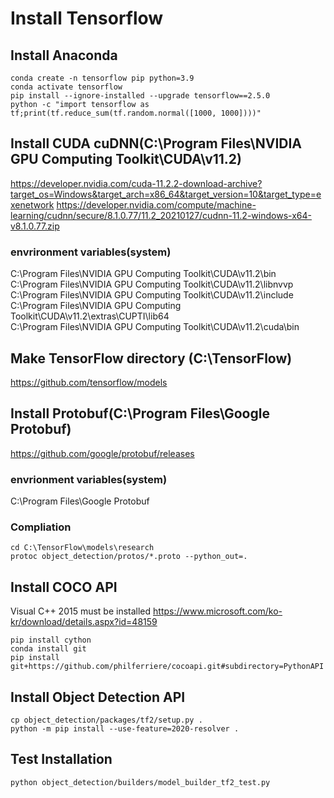 # Install Tensorflow
## Install Anaconda
~~~
conda create -n tensorflow pip python=3.9
conda activate tensorflow
pip install --ignore-installed --upgrade tensorflow==2.5.0
python -c "import tensorflow as tf;print(tf.reduce_sum(tf.random.normal([1000, 1000])))"
~~~
## Install CUDA cuDNN(C:\Program Files\NVIDIA GPU Computing Toolkit\CUDA\v11.2\) 
https://developer.nvidia.com/cuda-11.2.2-download-archive?target_os=Windows&target_arch=x86_64&target_version=10&target_type=exenetwork
https://developer.nvidia.com/compute/machine-learning/cudnn/secure/8.1.0.77/11.2_20210127/cudnn-11.2-windows-x64-v8.1.0.77.zip
### envrironment variables(system)
C:\Program Files\NVIDIA GPU Computing Toolkit\CUDA\v11.2\bin <br>
C:\Program Files\NVIDIA GPU Computing Toolkit\CUDA\v11.2\libnvvp <br>
C:\Program Files\NVIDIA GPU Computing Toolkit\CUDA\v11.2\include <br>
C:\Program Files\NVIDIA GPU Computing Toolkit\CUDA\v11.2\extras\CUPTI\lib64 <br>
C:\Program Files\NVIDIA GPU Computing Toolkit\CUDA\v11.2\cuda\bin <br>
## Make TensorFlow directory (C:\TensorFlow)
https://github.com/tensorflow/models
## Install Protobuf(C:\Program Files\Google Protobuf)
https://github.com/google/protobuf/releases 
### envrionment variables(system)
C:\Program Files\Google Protobuf
### Compliation
~~~
cd C:\TensorFlow\models\research
protoc object_detection/protos/*.proto --python_out=.
~~~
## Install COCO API
Visual C++ 2015 must be installed
https://www.microsoft.com/ko-kr/download/details.aspx?id=48159
~~~
pip install cython
conda install git
pip install git+https://github.com/philferriere/cocoapi.git#subdirectory=PythonAPI
~~~
## Install Object Detection API
~~~
cp object_detection/packages/tf2/setup.py .
python -m pip install --use-feature=2020-resolver .
~~~
## Test Installation
~~~
python object_detection/builders/model_builder_tf2_test.py
~~~
